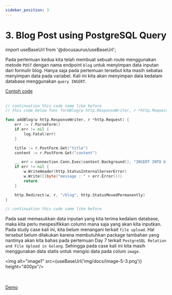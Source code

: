 ```yaml
---
sidebar_position: 3
---
```


# 3. Blog Post using PostgreSQL Query

import useBaseUrl from '@docusaurus/useBaseUrl';

Pada pertemuan kedua kita telah membuat sebuah route menggunakan metode `POST` dengan nama endpoint `blog` untuk menyimpan data inputan dari formulir blog. Hanya saja pada pertemuan tersebut kita masih sebatas menyimpan data pada variabel. Kali ini kita akan menyimpan data kedalam database menggunakan `query INSERT`.

<a class="btn-example-code" href="">
Contoh code
</a>

<br />
<br />

```go title=main.go {13-18}
// continuation this code same like before
// this code below func formBlog(w http.ResponseWriter, r *http.Request) { .......

func addBlog(w http.ResponseWriter, r *http.Request) {
	err := r.ParseForm()
	if err != nil {
		log.Fatal(err)
	}

	title := r.PostForm.Get("title")
	content := r.PostForm.Get("content")

	_, err = connection.Conn.Exec(context.Background(), "INSERT INTO blog(title, content,image) VALUES ($1,$2,'image.png')", title, content)
	if err != nil {
		w.WriteHeader(http.StatusInternalServerError)
		w.Write([]byte("message : " + err.Error()))
		return
	}

	http.Redirect(w, r, "/blog", http.StatusMovedPermanently)
}

// continuation this code same like before
```

Pada saat memasukkan data inputan yang kita terima kedalam database, maka kita perlu mespesifikkan column mana saja yang akan kita inputkan. Pada study case kali ini, kita belum menangani terkait `file upload`. Hal tersebut belum dilakukan karena membutuhkan package tambahan yang nantinya akan kita bahas pada pertemuan Day 7 terkait `PostgreSQL Relation and File Upload in Golang`. Sehingga pada case kali ini kita masih menggunakan data statis untuk mengisi data pada colum `image`.

<img alt="image1" src={useBaseUrl('img/docs/image-5-3.png')} height="400px"/>

<br />
<br />

<div>
<a class="btn-demo" href="">
Demo
</a>
</div>

